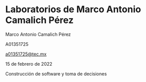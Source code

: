 # Laboratorios de Marco Antonio Camalich Pérez
Marco Antonio Camalich Pérez

A01351725

a01351725@tec.mx

15 de febrero de 2022

Construcción de software y toma de decisiones
